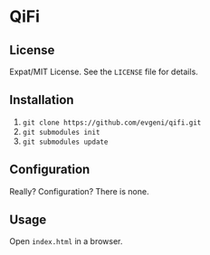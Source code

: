 QiFi
========

License
-------
Expat/MIT License. See the `LICENSE` file for details.

Installation
------------
1. `git clone https://github.com/evgeni/qifi.git`
1. `git submodules init`
1. `git submodules update`

Configuration
-------------
Really? Configuration? There is none.

Usage
-----
Open `index.html` in a browser.
